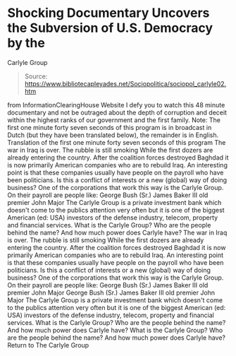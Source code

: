# Shocking Documentary Uncovers the Subversion of U.S. Democracy by the 
Carlyle Group

> Source: https://www.bibliotecapleyades.net/Sociopolitica/sociopol_carlyle02.htm

from InformationClearingHouse Website
I defy you to watch this 48 minute documentary and not be outraged about the depth of corruption and deceit within the highest ranks of our government and the first family.
Note: The first one minute forty seven seconds of this program is in broadcast in Dutch (but they have been translated below), the remainder is in English.
Translation of the first one minute forty seven seconds of this program
The war in Iraq is over. The rubble is still smoking While the first dozers are already entering the country. After the coalition forces destroyed Baghdad it is now primarily American companies who are to rebuild Iraq. An interesting point is that these companies usually have people on the payroll who have been politicians. Is this a conflict of interests or a new (global) way of doing business? One of the corporations that work this way is the Carlyle Group. On their payroll are people like: George Bush (Sr.) James Baker III old premier John Major The Carlyle Group is a private investment bank which doesn't come to the publics attention very often but it is one of the biggest American (ed: USA) investors of the defense industry, telecom, property and financial services. What is the Carlyle Group? Who are the people behind the name? And how much power does Carlyle have?
The war in Iraq is over.
The rubble is still smoking While the first dozers are already entering the country.
After the coalition forces destroyed Baghdad it is now primarily American companies who are to rebuild Iraq.
An interesting point is that these companies usually have people on the payroll who have been politicians. Is this a conflict of interests or a new (global) way of doing business?
One of the corporations that work this way is the Carlyle Group.
On their payroll are people like:
George Bush (Sr.) James Baker III old premier John Major
George Bush (Sr.)
James Baker III
old premier John Major
The Carlyle Group is a private investment bank which doesn't come to the publics attention very often but it is one of the biggest American (ed: USA) investors of the defense industry, telecom, property and financial services.
What is the Carlyle Group? Who are the people behind the name? And how much power does Carlyle have?
What is the Carlyle Group?
Who are the people behind the name?
And how much power does Carlyle have?
Return to The Carlyle Group

